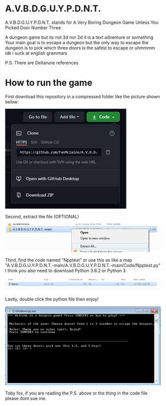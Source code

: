 # A.V.B.D.G.U.Y.P.D.N.T.

A.V.B.D.G.U.Y.P.D.N.T. stands for A Very Boring Dungeon Game Unless You Picked Door Number Three

A dungeon game but its not 3d nor 2d it is a text adventure or something
Your main goal is to escape a dungeon but the only way to escape the dungeon is to pick which three doors is the safest to escape or uhmmmm idk i suck at english grammars

P.S. There are Deltarune references

# How to run the game

First download this repository in a compressed folder like the picture shown below:

![alt text](https://github.com/FanMclaine/A.V.B.D.G.U.Y.P.D.N.T./blob/main/Screenshots/step_1.png?raw=true)

Second, extract the file (OPTIONAL)

![alt text](https://github.com/FanMclaine/A.V.B.D.G.U.Y.P.D.N.T./blob/main/Screenshots/step_2.png?raw=true)

Third, find the code named "Npptest" or use this as like a map "A.V.B.D.G.U.Y.P.D.N.T.-main/A.V.B.D.G.U.Y.P.D.N.T.-main/Code/Npptest.py"
I think you also need to download Python 3.8.2 or Python 3

![alt text](https://github.com/FanMclaine/A.V.B.D.G.U.Y.P.D.N.T./blob/main/Screenshots/step_3.png?raw=true)

Lastly, double click the python file then enjoy!

![alt text](https://github.com/FanMclaine/A.V.B.D.G.U.Y.P.D.N.T./blob/main/Screenshots/step_4.png?raw=true)

Toby fox, if you are reading the P.S. above or the thing in the code file please dont sue me.
